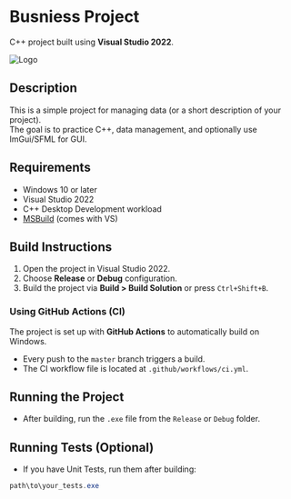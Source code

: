 # Busniess Project

C++ project built using **Visual Studio 2022**.

![Logo](assets/atm.jpg)

## Description
This is a simple project for managing data (or a short description of your project).  
The goal is to practice C++, data management, and optionally use ImGui/SFML for GUI.

## Requirements
- Windows 10 or later
- Visual Studio 2022
- C++ Desktop Development workload
- [MSBuild](https://learn.microsoft.com/en-us/visualstudio/msbuild/msbuild?view=vs-2022) (comes with VS)

## Build Instructions
1. Open the project in Visual Studio 2022.
2. Choose **Release** or **Debug** configuration.
3. Build the project via **Build > Build Solution** or press `Ctrl+Shift+B`.

### Using GitHub Actions (CI)
The project is set up with **GitHub Actions** to automatically build on Windows.  
- Every push to the `master` branch triggers a build.
- The CI workflow file is located at `.github/workflows/ci.yml`.

## Running the Project
- After building, run the `.exe` file from the `Release` or `Debug` folder.

## Running Tests (Optional)
- If you have Unit Tests, run them after building:
```powershell
path\to\your_tests.exe
